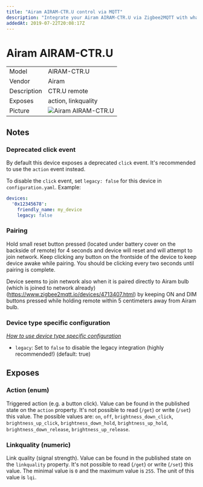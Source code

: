 ```yaml
---
title: "Airam AIRAM-CTR.U control via MQTT"
description: "Integrate your Airam AIRAM-CTR.U via Zigbee2MQTT with whatever smart home infrastructure you are using without the vendors bridge or gateway."
addedAt: 2019-07-22T20:08:17Z
---
```


<!-- !!!! -->
<!-- ATTENTION: This file is auto-generated through docgen! -->
<!-- You can only edit the "## Notes"-Section. -->
<!-- !!!! -->

# Airam AIRAM-CTR.U

|     |     |
|-----|-----|
| Model | AIRAM-CTR.U  |
| Vendor  | Airam  |
| Description | CTR.U remote |
| Exposes | action, linkquality |
| Picture | ![Airam AIRAM-CTR.U](https://psi-4ward.github.io/zigbee2mqtt.io/images/devices/AIRAM-CTR.U.jpg) |


## Notes


### Deprecated click event
By default this device exposes a deprecated `click` event. It's recommended to use the `action` event instead.

To disable the `click` event, set `legacy: false` for this device in `configuration.yaml`. Example:

```yaml
devices:
  '0x12345678':
    friendly_name: my_device
    legacy: false
```


### Pairing
Hold small reset button pressed (located under battery cover on the backside of remote) for 4
seconds and device will reset and will attempt to join network.
Keep clicking any button on the frontside of the device to keep device awake while pairing.
You should be clicking every two seconds until pairing is complete.

Device seems to join network also when it is paired directly to Airam bulb (which is joined to network already)
(https://www.zigbee2mqtt.io/devices/4713407.html) by keeping ON and DIM buttons pressed while holding remote
within 5 centimeters away from Airam bulb.

### Device type specific configuration
*[How to use device type specific configuration](../guide/configuration/devices-groups.md#specific-device-options)*

* `legacy`: Set to `false` to disable the legacy integration (highly recommended!) (default: true)



## Exposes

### Action (enum)
Triggered action (e.g. a button click).
Value can be found in the published state on the `action` property.
It's not possible to read (`/get`) or write (`/set`) this value.
The possible values are: `on`, `off`, `brightness_down_click`, `brightness_up_click`, `brightness_down_hold`, `brightness_up_hold`, `brightness_down_release`, `brightness_up_release`.

### Linkquality (numeric)
Link quality (signal strength).
Value can be found in the published state on the `linkquality` property.
It's not possible to read (`/get`) or write (`/set`) this value.
The minimal value is `0` and the maximum value is `255`.
The unit of this value is `lqi`.

